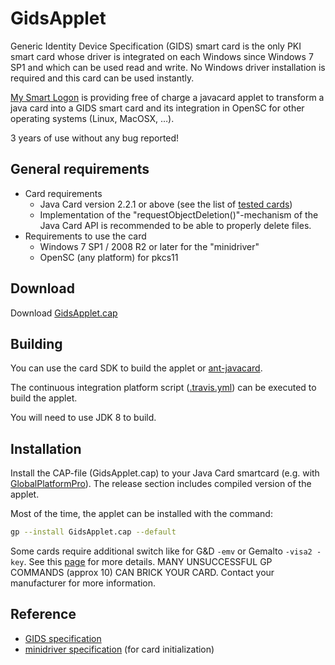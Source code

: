 # GidsApplet

<!--
GidsApplet: A Java Card implementation of the GIDS (Generic Identity
Device Specification) specification
https://msdn.microsoft.com/en-us/library/windows/hardware/dn642100%28v=vs.85%29.aspx
Copyright (C) 2016  Vincent Le Toux(vincent.letoux@mysmartlogon.com)

SPDX-License-Identifier: GPL-3.0-or-later
-->

Generic Identity Device Specification (GIDS) smart card is the only PKI smart card whose driver is integrated on each Windows since Windows 7 SP1 and which can be used read and write. No Windows driver installation is required and this card can be used instantly.

[My Smart Logon](https://www.mysmartlogon.com/generic-identity-device-specification-gids-smart-card/)  is providing free of charge a javacard applet to transform a java card into a GIDS smart card and its integration in OpenSC for other operating systems (Linux, MacOSX, …).

3 years of use without any bug reported!

## General requirements

* Card requirements
  * Java Card version 2.2.1 or above (see the list of [tested cards](https://www.mysmartlogon.com/generic-identity-device-specification-gids-smart-card/tested-cards/))
  * Implementation of the "requestObjectDeletion()"-mechanism of the Java Card API is recommended to be able to properly delete files.
* Requirements to use the card
  * Windows 7 SP1 / 2008 R2 or later for the "minidriver"
  * OpenSC (any platform) for pkcs11

## Download

Download [GidsApplet.cap](https://github.com/vletoux/GidsApplet/releases)

## Building

You can use the card SDK to build the applet or [ant-javacard](https://github.com/martinpaljak/ant-javacard).

The continuous integration platform script ([.travis.yml](.travis.yml)) can be executed to build the applet.

You will need to use JDK 8 to build.

## Installation

Install the CAP-file (GidsApplet.cap) to your Java Card smartcard (e.g. with [GlobalPlatformPro](https://github.com/martinpaljak/GlobalPlatformPro)).
The release section includes compiled version of the applet.

Most of the time, the applet can be installed with the command:

```sh
gp --install GidsApplet.cap --default
```

Some cards require additional switch like for G&D `-emv` or Gemalto `-visa2 -key`. See this [page](https://github.com/martinpaljak/GlobalPlatformPro/tree/master/docs/TestedCards) for more details.
MANY UNSUCCESSFUL GP COMMANDS (approx 10) CAN BRICK YOUR CARD. Contact your manufacturer for more information.

## Reference

* [GIDS specification](http://msdn.microsoft.com/en-us/library/windows/hardware/dn642100%28v=vs.85%29.aspx)
* [minidriver specification](http://msdn.microsoft.com/en-us/library/windows/hardware/dn631754%28v=vs.85%29.aspx) (for card initialization)
